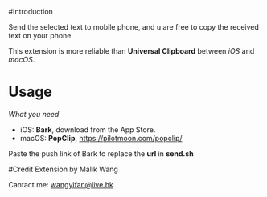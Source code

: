 #Introduction

Send the selected text to mobile phone, and u are free to copy the received text on your phone.

This extension is more reliable than **Universal Clipboard** between *iOS* and *macOS*.

# Usage

*What you need*

- iOS: **Bark**, download from the App Store.
- macOS: **PopClip**, <https://pilotmoon.com/popclip/>

Paste the push link of Bark to replace the **url** in **send.sh**

#Credit
Extension by Malik Wang

Cantact me: <wangyifan@live.hk>